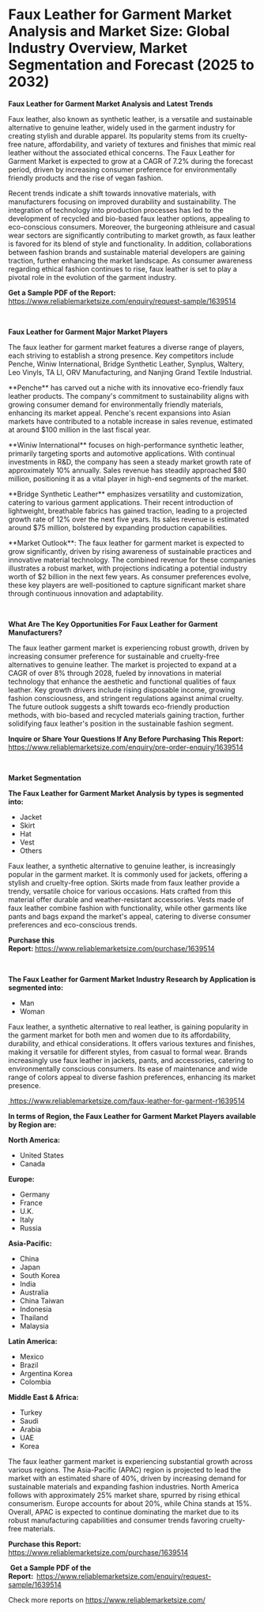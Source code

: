 <p><h1>Faux Leather for Garment Market Analysis and Market Size: Global Industry Overview, Market Segmentation and Forecast (2025 to 2032)</h1></p><p><strong>Faux Leather for Garment Market Analysis and Latest Trends</strong></p>
<p><p>Faux leather, also known as synthetic leather, is a versatile and sustainable alternative to genuine leather, widely used in the garment industry for creating stylish and durable apparel. Its popularity stems from its cruelty-free nature, affordability, and variety of textures and finishes that mimic real leather without the associated ethical concerns. The Faux Leather for Garment Market is expected to grow at a CAGR of 7.2% during the forecast period, driven by increasing consumer preference for environmentally friendly products and the rise of vegan fashion.</p><p>Recent trends indicate a shift towards innovative materials, with manufacturers focusing on improved durability and sustainability. The integration of technology into production processes has led to the development of recycled and bio-based faux leather options, appealing to eco-conscious consumers. Moreover, the burgeoning athleisure and casual wear sectors are significantly contributing to market growth, as faux leather is favored for its blend of style and functionality. In addition, collaborations between fashion brands and sustainable material developers are gaining traction, further enhancing the market landscape. As consumer awareness regarding ethical fashion continues to rise, faux leather is set to play a pivotal role in the evolution of the garment industry.</p></p>
<p><strong>Get a Sample PDF of the Report:&nbsp;</strong> <a href="https://www.reliablemarketsize.com/enquiry/request-sample/1639514?utm_campaign=1143&utm_medium=2&utm_source=Github&utm_content=ia&utm_term=01022025&utm_id=faux-leather-for-garment">https://www.reliablemarketsize.com/enquiry/request-sample/1639514</a></p>
<p>&nbsp;</p>
<p><strong>Faux Leather for Garment Major Market Players</strong></p>
<p><p>The faux leather for garment market features a diverse range of players, each striving to establish a strong presence. Key competitors include Penche, Winiw International, Bridge Synthetic Leather, Synplus, Waltery, Leo Vinyls, TA LI, ORV Manufacturing, and Nanjing Grand Textile Industrial.</p><p>**Penche** has carved out a niche with its innovative eco-friendly faux leather products. The company's commitment to sustainability aligns with growing consumer demand for environmentally friendly materials, enhancing its market appeal. Penche's recent expansions into Asian markets have contributed to a notable increase in sales revenue, estimated at around $100 million in the last fiscal year.</p><p>**Winiw International** focuses on high-performance synthetic leather, primarily targeting sports and automotive applications. With continual investments in R&D, the company has seen a steady market growth rate of approximately 10% annually. Sales revenue has steadily approached $80 million, positioning it as a vital player in high-end segments of the market.</p><p>**Bridge Synthetic Leather** emphasizes versatility and customization, catering to various garment applications. Their recent introduction of lightweight, breathable fabrics has gained traction, leading to a projected growth rate of 12% over the next five years. Its sales revenue is estimated around $75 million, bolstered by expanding production capabilities.</p><p>**Market Outlook**: The faux leather for garment market is expected to grow significantly, driven by rising awareness of sustainable practices and innovative material technology. The combined revenue for these companies illustrates a robust market, with projections indicating a potential industry worth of $2 billion in the next few years. As consumer preferences evolve, these key players are well-positioned to capture significant market share through continuous innovation and adaptability.</p></p>
<p>&nbsp;</p>
<p><strong>What Are The Key Opportunities For Faux Leather for Garment Manufacturers?</strong></p>
<p><p>The faux leather garment market is experiencing robust growth, driven by increasing consumer preference for sustainable and cruelty-free alternatives to genuine leather. The market is projected to expand at a CAGR of over 8% through 2028, fueled by innovations in material technology that enhance the aesthetic and functional qualities of faux leather. Key growth drivers include rising disposable income, growing fashion consciousness, and stringent regulations against animal cruelty. The future outlook suggests a shift towards eco-friendly production methods, with bio-based and recycled materials gaining traction, further solidifying faux leather's position in the sustainable fashion segment.</p></p>
<p><strong>Inquire or Share Your Questions If Any Before Purchasing This Report:</strong> <a href="https://www.reliablemarketsize.com/enquiry/pre-order-enquiry/1639514?utm_campaign=1143&utm_medium=2&utm_source=Github&utm_content=ia&utm_term=01022025&utm_id=faux-leather-for-garment">https://www.reliablemarketsize.com/enquiry/pre-order-enquiry/1639514</a></p>
<p>&nbsp;</p>
<p><strong>Market Segmentation</strong></p>
<p><strong>The Faux Leather for Garment Market Analysis by types is segmented into:</strong></p>
<p><ul><li>Jacket</li><li>Skirt</li><li>Hat</li><li>Vest</li><li>Others</li></ul></p>
<p><p>Faux leather, a synthetic alternative to genuine leather, is increasingly popular in the garment market. It is commonly used for jackets, offering a stylish and cruelty-free option. Skirts made from faux leather provide a trendy, versatile choice for various occasions. Hats crafted from this material offer durable and weather-resistant accessories. Vests made of faux leather combine fashion with functionality, while other garments like pants and bags expand the market's appeal, catering to diverse consumer preferences and eco-conscious trends.</p></p>
<p><strong>Purchase this Report:&nbsp;</strong><a href="https://www.reliablemarketsize.com/purchase/1639514?utm_campaign=1143&utm_medium=2&utm_source=Github&utm_content=ia&utm_term=01022025&utm_id=faux-leather-for-garment">https://www.reliablemarketsize.com/purchase/1639514</a></p>
<p>&nbsp;</p>
<p><strong>The Faux Leather for Garment Market Industry Research by Application is segmented into:</strong></p>
<p><ul><li>Man</li><li>Woman</li></ul></p>
<p><p>Faux leather, a synthetic alternative to real leather, is gaining popularity in the garment market for both men and women due to its affordability, durability, and ethical considerations. It offers various textures and finishes, making it versatile for different styles, from casual to formal wear. Brands increasingly use faux leather in jackets, pants, and accessories, catering to environmentally conscious consumers. Its ease of maintenance and wide range of colors appeal to diverse fashion preferences, enhancing its market presence.</p></p>
<p><a href="https://www.reliablemarketsize.com/faux-leather-for-garment-r1639514?utm_campaign=1143&utm_medium=2&utm_source=Github&utm_content=ia&utm_term=01022025&utm_id=faux-leather-for-garment">&nbsp;https://www.reliablemarketsize.com/faux-leather-for-garment-r1639514</a></p>
<p><strong>In terms of Region, the Faux Leather for Garment Market Players available by Region are:</strong></p>
<p>
    <p> <strong> North America: </strong>
        <ul>
            <li>United States</li>
            <li>Canada</li>
        </ul>
        </p> 
    <p> <strong> Europe: </strong>
        <ul>
            <li>Germany</li>
            <li>France</li>
            <li>U.K.</li>
            <li>Italy</li>
            <li>Russia</li>
        </ul>
        </p> 
    <p> <strong> Asia-Pacific: </strong>
        <ul>
            <li>China</li>
            <li>Japan</li>
            <li>South Korea</li>
            <li>India</li>
            <li>Australia</li>
            <li>China Taiwan</li>
            <li>Indonesia</li>
            <li>Thailand</li>
            <li>Malaysia</li>
        </ul>
        </p> 
    <p> <strong> Latin America: </strong>
        <ul>
            <li>Mexico</li>
            <li>Brazil</li>
            <li>Argentina Korea</li>
            <li>Colombia</li>
        </ul>
        </p> 
    <p> <strong> Middle East & Africa: </strong>
        <ul>
            <li>Turkey</li>
            <li>Saudi</li>
            <li>Arabia</li>
            <li>UAE</li>
            <li>Korea</li>
        </ul>
    </p>
    </p>
<p><p>The faux leather garment market is experiencing substantial growth across various regions. The Asia-Pacific (APAC) region is projected to lead the market with an estimated share of 40%, driven by increasing demand for sustainable materials and expanding fashion industries. North America follows with approximately 25% market share, spurred by rising ethical consumerism. Europe accounts for about 20%, while China stands at 15%. Overall, APAC is expected to continue dominating the market due to its robust manufacturing capabilities and consumer trends favoring cruelty-free materials.</p></p>
<p><strong>Purchase this Report: </strong><a href="https://www.reliablemarketsize.com/purchase/1639514?utm_campaign=1143&utm_medium=2&utm_source=Github&utm_content=ia&utm_term=01022025&utm_id=faux-leather-for-garment">https://www.reliablemarketsize.com/purchase/1639514</a></p>
<p>&nbsp;<strong>Get a Sample PDF of the Report:&nbsp;&nbsp;</strong><a href="https://www.reliablemarketsize.com/enquiry/request-sample/1639514?utm_campaign=1143&utm_medium=2&utm_source=Github&utm_content=ia&utm_term=01022025&utm_id=faux-leather-for-garment">https://www.reliablemarketsize.com/enquiry/request-sample/1639514</a></p>
<p><strong></strong></p>
<p>Check more reports on <a href="https://www.reliablemarketsize.com/?utm_campaign=1143&utm_medium=2&utm_source=Github&utm_content=ia&utm_term=01022025&utm_id=faux-leather-for-garment">https://www.reliablemarketsize.com/</a></p>